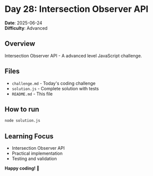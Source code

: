 # Day 28: Intersection Observer API

**Date**: 2025-06-24  
**Difficulty**: Advanced

## Overview
Intersection Observer API - A advanced level JavaScript challenge.

## Files
- `challenge.md` - Today's coding challenge
- `solution.js` - Complete solution with tests
- `README.md` - This file

## How to run
```bash
node solution.js
```

## Learning Focus
- Intersection Observer API
- Practical implementation
- Testing and validation

**Happy coding! 🚀**
